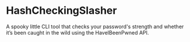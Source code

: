 # HashCheckingSlasher
A spooky little CLI tool that checks your password's strength and whether it’s been caught in the wild using the HaveIBeenPwned API.
